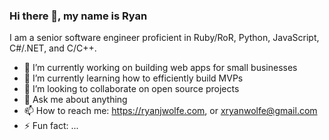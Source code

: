 ### Hi there 👋, my name is Ryan

I am a senior software engineer proficient in Ruby/RoR, Python, JavaScript, C#/.NET, and C/C++.

<!--
**RyanJWolfe/RyanJWolfe** is a ✨ _special_ ✨ repository because its `README.md` (this file) appears on your GitHub profile.

Here are some ideas to get you started:

- 🔭 I’m currently working on ...
- 🌱 I’m currently learning ...
- 👯 I’m looking to collaborate on ...
- 🤔 I’m looking for help with ...
- 💬 Ask me about ...
- 📫 How to reach me: ...
- 😄 Pronouns: ...
- ⚡ Fun fact: ...
-->

- 🔭 I’m currently working on building web apps for small businesses
- 🌱 I’m currently learning how to efficiently build MVPs
- 👯 I’m looking to collaborate on open source projects
- 💬 Ask me about anything
- 📫 How to reach me: https://ryanjwolfe.com, or xryanwolfe@gmail.com
- ⚡ Fun fact: ...
